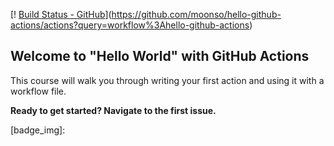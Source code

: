 [! [Build Status - GitHub](https://github.com/moonso/hello-github-actions/workflows/hello-github-actions/badge.svg)](https://github.com/moonso/hello-github-actions/actions?query=workflow%3Ahello-github-actions)
## Welcome to "Hello World" with GitHub Actions

This course will walk you through writing your first action and using it with a workflow file.

**Ready to get started? Navigate to the first issue.**

[badge_img]: